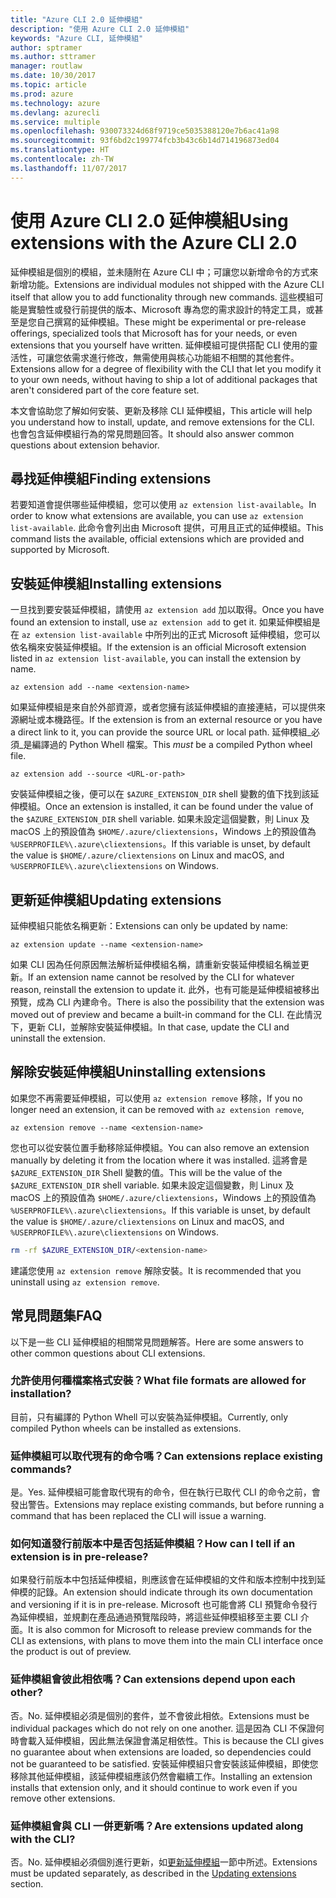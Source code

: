 ```yaml
---
title: "Azure CLI 2.0 延伸模組"
description: "使用 Azure CLI 2.0 延伸模組"
keywords: "Azure CLI, 延伸模組"
author: sptramer
ms.author: sttramer
manager: routlaw
ms.date: 10/30/2017
ms.topic: article
ms.prod: azure
ms.technology: azure
ms.devlang: azurecli
ms.service: multiple
ms.openlocfilehash: 930073324d68f9719ce5035388120e7b6ac41a98
ms.sourcegitcommit: 93f6bd2c199774fcb3b43c6b14d714196873ed04
ms.translationtype: HT
ms.contentlocale: zh-TW
ms.lasthandoff: 11/07/2017
---
```

# <a name="using-extensions-with-the-azure-cli-20"></a><span data-ttu-id="f578d-104">使用 Azure CLI 2.0 延伸模組</span><span class="sxs-lookup"><span data-stu-id="f578d-104">Using extensions with the Azure CLI 2.0</span></span>

<span data-ttu-id="f578d-105">延伸模組是個別的模組，並未隨附在 Azure CLI 中；可讓您以新增命令的方式來新增功能。</span><span class="sxs-lookup"><span data-stu-id="f578d-105">Extensions are individual modules not shipped with the Azure CLI itself that allow you to add functionality through new commands.</span></span> <span data-ttu-id="f578d-106">這些模組可能是實驗性或發行前提供的版本、Microsoft 專為您的需求設計的特定工具，或甚至是您自己撰寫的延伸模組。</span><span class="sxs-lookup"><span data-stu-id="f578d-106">These might be experimental or pre-release offerings, specialized tools that Microsoft has for your needs, or even extensions that you yourself have written.</span></span> <span data-ttu-id="f578d-107">延伸模組可提供搭配 CLI 使用的靈活性，可讓您依需求進行修改，無需使用與核心功能組不相關的其他套件。</span><span class="sxs-lookup"><span data-stu-id="f578d-107">Extensions allow for a degree of flexibility with the CLI that let you modify it to your own needs, without having to ship a lot of additional packages that aren't considered part of the core feature set.</span></span>

<span data-ttu-id="f578d-108">本文會協助您了解如何安裝、更新及移除 CLI 延伸模組，</span><span class="sxs-lookup"><span data-stu-id="f578d-108">This article will help you understand how to install, update, and remove extensions for the CLI.</span></span> <span data-ttu-id="f578d-109">也會包含延伸模組行為的常見問題回答。</span><span class="sxs-lookup"><span data-stu-id="f578d-109">It should also answer common questions about extension behavior.</span></span>

## <a name="finding-extensions"></a><span data-ttu-id="f578d-110">尋找延伸模組</span><span class="sxs-lookup"><span data-stu-id="f578d-110">Finding extensions</span></span>

<span data-ttu-id="f578d-111">若要知道會提供哪些延伸模組，您可以使用 `az extension list-available`。</span><span class="sxs-lookup"><span data-stu-id="f578d-111">In order to know what extensions are available, you can use `az extension list-available`.</span></span> <span data-ttu-id="f578d-112">此命令會列出由 Microsoft 提供，可用且正式的延伸模組。</span><span class="sxs-lookup"><span data-stu-id="f578d-112">This command lists the available, official extensions which are provided and supported by Microsoft.</span></span>

## <a name="installing-extensions"></a><span data-ttu-id="f578d-113">安裝延伸模組</span><span class="sxs-lookup"><span data-stu-id="f578d-113">Installing extensions</span></span>

<span data-ttu-id="f578d-114">一旦找到要安裝延伸模組，請使用 `az extension add` 加以取得。</span><span class="sxs-lookup"><span data-stu-id="f578d-114">Once you have found an extension to install, use `az extension add` to get it.</span></span> <span data-ttu-id="f578d-115">如果延伸模組是在 `az extension list-available` 中所列出的正式 Microsoft 延伸模組，您可以依名稱來安裝延伸模組。</span><span class="sxs-lookup"><span data-stu-id="f578d-115">If the extension is an official Microsoft extension listed in `az extension list-available`, you can install the extension by name.</span></span>

```azurecli
az extension add --name <extension-name>
```

<span data-ttu-id="f578d-116">如果延伸模組是來自於外部資源，或者您擁有該延伸模組的直接連結，可以提供來源網址或本機路徑。</span><span class="sxs-lookup"><span data-stu-id="f578d-116">If the extension is from an external resource or you have a direct link to it, you can provide the source URL or local path.</span></span> <span data-ttu-id="f578d-117">延伸模組_必須_是編譯過的 Python Whell 檔案。</span><span class="sxs-lookup"><span data-stu-id="f578d-117">This _must_ be a compiled Python wheel file.</span></span>

```azurecli
az extension add --source <URL-or-path>
```

<span data-ttu-id="f578d-118">安裝延伸模組之後，便可以在 `$AZURE_EXTENSION_DIR` shell 變數的值下找到該延伸模組。</span><span class="sxs-lookup"><span data-stu-id="f578d-118">Once an extension is installed, it can be found under the value of the `$AZURE_EXTENSION_DIR` shell variable.</span></span> <span data-ttu-id="f578d-119">如果未設定這個變數，則 Linux 及 macOS 上的預設值為 `$HOME/.azure/cliextensions`，Windows 上的預設值為 `%USERPROFILE%\.azure\cliextensions`。</span><span class="sxs-lookup"><span data-stu-id="f578d-119">If this variable is unset, by default the value is `$HOME/.azure/cliextensions` on Linux and macOS, and `%USERPROFILE%\.azure\cliextensions` on Windows.</span></span>

## <a name="updating-extensions"></a><span data-ttu-id="f578d-120">更新延伸模組</span><span class="sxs-lookup"><span data-stu-id="f578d-120">Updating extensions</span></span>

<span data-ttu-id="f578d-121">延伸模組只能依名稱更新：</span><span class="sxs-lookup"><span data-stu-id="f578d-121">Extensions can only be updated by name:</span></span>

```azurecli
az extension update --name <extension-name>
```

<span data-ttu-id="f578d-122">如果 CLI 因為任何原因無法解析延伸模組名稱，請重新安裝延伸模組名稱並更新。</span><span class="sxs-lookup"><span data-stu-id="f578d-122">If an extension name cannot be resolved by the CLI for whatever reason, reinstall the extension to update it.</span></span> <span data-ttu-id="f578d-123">此外，也有可能是延伸模組被移出預覽，成為 CLI 內建命令。</span><span class="sxs-lookup"><span data-stu-id="f578d-123">There is also the possibility that the extension was moved out of preview and became a built-in command for the CLI.</span></span> <span data-ttu-id="f578d-124">在此情況下，更新 CLI，並解除安裝延伸模組。</span><span class="sxs-lookup"><span data-stu-id="f578d-124">In that case, update the CLI and uninstall the extension.</span></span>

## <a name="uninstalling-extensions"></a><span data-ttu-id="f578d-125">解除安裝延伸模組</span><span class="sxs-lookup"><span data-stu-id="f578d-125">Uninstalling extensions</span></span>

<span data-ttu-id="f578d-126">如果您不再需要延伸模組，可以使用 `az extension remove` 移除，</span><span class="sxs-lookup"><span data-stu-id="f578d-126">If you no longer need an extension, it can be removed with `az extension remove`,</span></span>

```azurecli
az extension remove --name <extension-name>
```

<span data-ttu-id="f578d-127">您也可以從安裝位置手動移除延伸模組。</span><span class="sxs-lookup"><span data-stu-id="f578d-127">You can also remove an extension manually by deleting it from the location where it was installed.</span></span> <span data-ttu-id="f578d-128">這將會是 `$AZURE_EXTENSION_DIR` Shell 變數的值。</span><span class="sxs-lookup"><span data-stu-id="f578d-128">This will be the value of the `$AZURE_EXTENSION_DIR` shell variable.</span></span> <span data-ttu-id="f578d-129">如果未設定這個變數，則 Linux 及 macOS 上的預設值為 `$HOME/.azure/cliextensions`，Windows 上的預設值為 `%USERPROFILE%\.azure\cliextensions`。</span><span class="sxs-lookup"><span data-stu-id="f578d-129">If this variable is unset, by default the value is `$HOME/.azure/cliextensions` on Linux and macOS, and `%USERPROFILE%\.azure\cliextensions` on Windows.</span></span>

```bash
rm -rf $AZURE_EXTENSION_DIR/<extension-name>
```

<span data-ttu-id="f578d-130">建議您使用 `az extension remove` 解除安裝。</span><span class="sxs-lookup"><span data-stu-id="f578d-130">It is recommended that you uninstall using `az extension remove`.</span></span>

## <a name="faq"></a><span data-ttu-id="f578d-131">常見問題集</span><span class="sxs-lookup"><span data-stu-id="f578d-131">FAQ</span></span>

<span data-ttu-id="f578d-132">以下是一些 CLI 延伸模組的相關常見問題解答。</span><span class="sxs-lookup"><span data-stu-id="f578d-132">Here are some answers to other common questions about CLI extensions.</span></span>

### <a name="what-file-formats-are-allowed-for-installation"></a><span data-ttu-id="f578d-133">允許使用何種檔案格式安裝？</span><span class="sxs-lookup"><span data-stu-id="f578d-133">What file formats are allowed for installation?</span></span>

<span data-ttu-id="f578d-134">目前，只有編譯的 Python Whell 可以安裝為延伸模組。</span><span class="sxs-lookup"><span data-stu-id="f578d-134">Currently, only compiled Python wheels can be installed as extensions.</span></span>

### <a name="can-extensions-replace-existing-commands"></a><span data-ttu-id="f578d-135">延伸模組可以取代現有的命令嗎？</span><span class="sxs-lookup"><span data-stu-id="f578d-135">Can extensions replace existing commands?</span></span>

<span data-ttu-id="f578d-136">是。</span><span class="sxs-lookup"><span data-stu-id="f578d-136">Yes.</span></span> <span data-ttu-id="f578d-137">延伸模組可能會取代現有的命令，但在執行已取代 CLI 的命令之前，會發出警告。</span><span class="sxs-lookup"><span data-stu-id="f578d-137">Extensions may replace existing commands, but before running a command that has been replaced the CLI will issue a warning.</span></span>

### <a name="how-can-i-tell-if-an-extension-is-in-pre-release"></a><span data-ttu-id="f578d-138">如何知道發行前版本中是否包括延伸模組？</span><span class="sxs-lookup"><span data-stu-id="f578d-138">How can I tell if an extension is in pre-release?</span></span>

<span data-ttu-id="f578d-139">如果發行前版本中包括延伸模組，則應該會在延伸模組的文件和版本控制中找到延伸模的記錄。</span><span class="sxs-lookup"><span data-stu-id="f578d-139">An extension should indicate through its own documentation and versioning if it is in pre-release.</span></span> <span data-ttu-id="f578d-140">Microsoft 也可能會將 CLI 預覽命令發行為延伸模組，並規劃在產品通過預覽階段時，將這些延伸模組移至主要 CLI 介面。</span><span class="sxs-lookup"><span data-stu-id="f578d-140">It is also common for Microsoft to release preview commands for the CLI as extensions, with plans to move them into the main CLI interface once the product is out of preview.</span></span>

### <a name="can-extensions-depend-upon-each-other"></a><span data-ttu-id="f578d-141">延伸模組會彼此相依嗎？</span><span class="sxs-lookup"><span data-stu-id="f578d-141">Can extensions depend upon each other?</span></span>

<span data-ttu-id="f578d-142">否。</span><span class="sxs-lookup"><span data-stu-id="f578d-142">No.</span></span> <span data-ttu-id="f578d-143">延伸模組必須是個別的套件，並不會彼此相依。</span><span class="sxs-lookup"><span data-stu-id="f578d-143">Extensions must be individual packages which do not rely on one another.</span></span> <span data-ttu-id="f578d-144">這是因為 CLI 不保證何時會載入延伸模組，因此無法保證會滿足相依性。</span><span class="sxs-lookup"><span data-stu-id="f578d-144">This is because the CLI gives no guarantee about when extensions are loaded, so dependencies could not be guaranteed to be satisfied.</span></span> <span data-ttu-id="f578d-145">安裝延伸模組只會安裝該延伸模組，即使您移除其他延伸模組，該延伸模組應該仍然會繼續工作。</span><span class="sxs-lookup"><span data-stu-id="f578d-145">Installing an extension installs that extension only, and it should continue to work even if you remove other extensions.</span></span>

### <a name="are-extensions-updated-along-with-the-cli"></a><span data-ttu-id="f578d-146">延伸模組會與 CLI 一併更新嗎？</span><span class="sxs-lookup"><span data-stu-id="f578d-146">Are extensions updated along with the CLI?</span></span>

<span data-ttu-id="f578d-147">否。</span><span class="sxs-lookup"><span data-stu-id="f578d-147">No.</span></span> <span data-ttu-id="f578d-148">延伸模組必須個別進行更新，如[更新延伸模組](#updating-extensions)一節中所述。</span><span class="sxs-lookup"><span data-stu-id="f578d-148">Extensions must be updated separately, as described in the [Updating extensions](#updating-extensions) section.</span></span>
